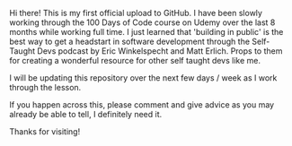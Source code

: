 Hi there! This is my first official upload to GitHub. I have been slowly working through the 100 Days of Code 
course on Udemy over the last 8 months while working full time. I just learned that 'building in public' is the
best way to get a headstart in software development through the Self-Taught Devs podcast by Eric Winkelspecht and
Matt Erlich. Props to them for creating a wonderful resource for other self taught devs like me.

I will be updating this repository over the next few days / week as I work through the lesson. 

If you happen across this, please comment and give advice as you may already be able to tell, I definitely need it.

Thanks for visiting!
